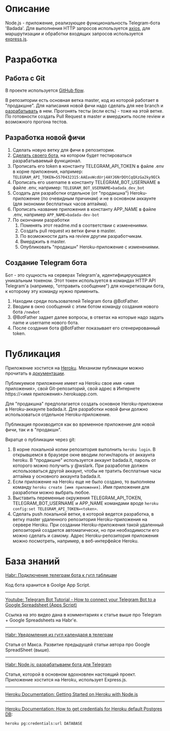 Описание
========================
Node.js - приложение, реализующее функциональность Telegram-бота 'Badada'. Для выполнения HTTP запросов используется [axios](https://github.com/axios/axios), для маршрутизации и обработки входящих запросов используется [express.js](https://expressjs.com/).

Разработка
========================
Работа с Git
------------------------
В проекте используется [GitHub flow](https://docs.github.com/en/get-started/quickstart/github-flow).

В репозитории есть основная ветка master, код из которой работает в "продакшне". Для написания новой фичи надо сделать для нее branch и [разрабатывать](#разработка-новой-фичи) в нем. Прогонять тесты (если есть) - тоже на этой ветке. По готовности создать Pull Request в master и вмерджить после review и возможного прогона тестов.

Разработка новой фичи
------------------------
1. Сделать новую ветку для фичи в репозитории.
2. [Сделать своего бота](#создание-telegram-бота), на котором будет тестироваться разрабатываемый функционал.
3. Прописать его token в константу TELEGRAM_API_TOKEN в файле .env в корне приложения, например: `TELEGRAM_API_TOKEN=5570432315:AAEavWcdUrj4AYJ6NrDOtCqQXzGa2ky9ECk`
4. Прописать его username в константу TELEGRAM_BOT_USERNAME в файле .env, например: `TELEGRAM_BOT_USERNAME=badada_dev_bot`
5. Cоздать для разработки отдельное (от "продакшна") Heroku-приложение (по очевидным причинам) и не в основном аккаунте (для экономии бесплатных часов аптайма).
6. Прописать название приложения в константу APP_NAME в файле .env, например `APP_NAME=badada-dev-bot`
7. По окончании разработки
    1. Поменять этот readme.md в соответствии с изменениями.
    2. Создать pull request из ветки фичи в master.
    3. По возможности дать на review другим разработчикам.
    4. Вмерджить в master.
    5. Опубликовать "продакшн" Heroku-приложение с изменениями.

Создание Telegram бота
------------------------
Бот - это сущность на серверах Telegram'а, идентифицирующаяся уникальным токеном. Этот токен используется в командах HTTP API Telegram'а (например, "отправить сообщение") для конкретизации бота, к которому эту команду нужно применить.

1. Находим среди пользователей Telegram бота @BotFather.
2. Вводим в окно сообщений с этим ботом команду создания нового бота `/newbot`
3. @BotFather задает далее вопросы, в ответах на которые надо задать name и username нового бота.
4. После создания бота @BotFather показывает его сгенерированный token.

Публикация
========================
Приложение хостится на [Heroku](https://www.heroku.com/). Механизм публикации можно прочитать в [документации](https://devcenter.heroku.com/articles/deploying-nodejs).

Публикуемое приложение имеет на Heroku свое имя <имя приложения>, свой Git-репозиторий, свой адрес в Интернете https://<имя приложения>.herokuapp.com.

Для "продакшна" предполагается создать основное Heroku-приложени в Heroku-аккаунте badada.it. Для разработки новой фичи должно использоваться отдельное Heroku-приложение.

Публикация производится как во временное приложение для новой фичи, так и в "продакшн".

Вкратце о публикации через git:
1. В корне локальной копии репозитория выполнить `heroku login`. В открывшемся в браузере окне вводим логин/пароль от аккаунта heroku. В "продакшне" используется аккаунт badada.it, пароль от которого можно получить у @wslark. При разработке должен использоваться другой аккаунт, чтобы не тратить бесплатные часы аптайма у основного аккаунта badada.it.
2. Если приложение на Heroku еще не было создано, то выполняем команду `heroku create [имя приложения]`. Имя приложения для разработки можно выбрать любое.
3. Выставить переменные окружения TELEGRAM_API_TOKEN, TELEGRAM_BOT_USERNAME и APP_NAME командами вроде `heroku config:set TELEGRAM_API_TOKEN=<token>`.
4. Сделать push локальной ветки, в которой ведется разработка, в ветку master удаленного репозитория Heroku-приложения на сервере Heroku. При создании Heroku-приложения такой удаленный репозиторий создается автоматически, но при необходимости его можно сделать и самому. Адрес Heroku-репозитория приложения можно посмотреть, например, в веб-интерфейсе Heroku.

База знаний
========================
[Habr: Подключение телеграм бота к гугл таблицам](https://habr.com/ru/post/585456/)

Код бота хранится в Goolge App Script.

---
[Youtube: Telegram Bot Tutorial - How to connect your Telegram Bot to a Google Spreadsheet (Apps Script)](https://www.youtube.com/watch?reload=9&v=mKSXd_od4Lg&feature=youtu.be&skip_registered_account_check=true)

Ссылка на это видео дана в комментариях к статье выше про Telegram + Google Spreadsheets на Habr'е.

---
[Habr: Уведомления из гугл календаря в телеграм](https://habr.com/ru/post/666372/)

Статья от Макса. Развитие предыдущей статьи автора про Google SpreadSheet (выше).

---
[Habr: Node.js: разрабатываем бота для Telegram](https://habr.com/ru/company/timeweb/blog/665124/)

Статья, которой в основном вдохновлен настоящий проект. Приложение хостится на Heroku, использует Express.js.

---
[Heroku Documentation: Getting Started on Heroku with Node.js](https://devcenter.heroku.com/articles/getting-started-with-nodejs#next-steps)

---

[Heroku Documentation: How to get credentials for Heroku default Postgres DB](https://devcenter.heroku.com/articles/connecting-heroku-postgres#external-connections-ingress):
```
heroku pg:credentials:url DATABASE
```